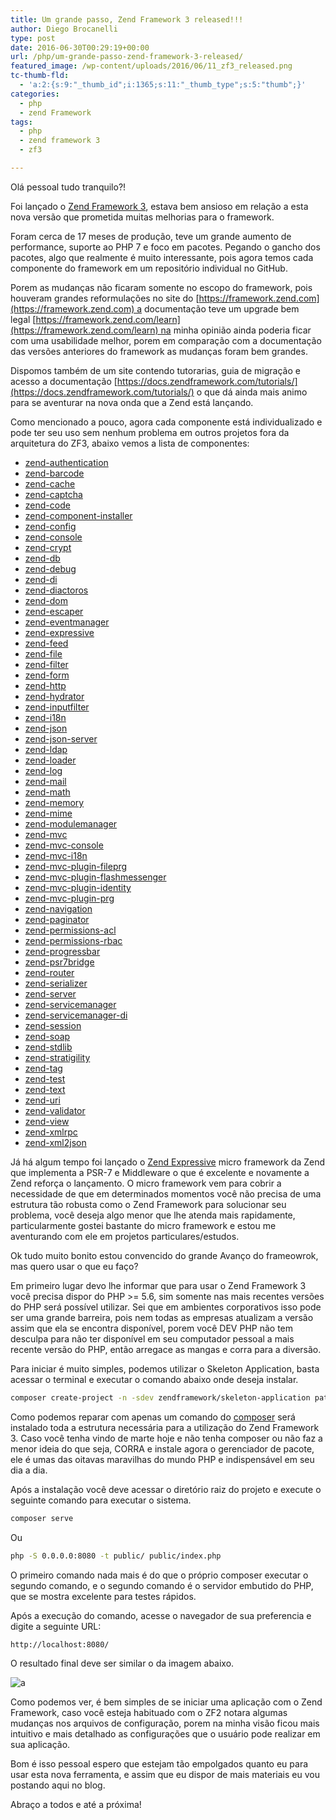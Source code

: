 ```yaml
---
title: Um grande passo, Zend Framework 3 released!!!
author: Diego Brocanelli
type: post
date: 2016-06-30T00:29:19+00:00
url: /php/um-grande-passo-zend-framework-3-released/
featured_image: /wp-content/uploads/2016/06/11_zf3_released.png
tc-thumb-fld:
  - 'a:2:{s:9:"_thumb_id";i:1365;s:11:"_thumb_type";s:5:"thumb";}'
categories:
  - php
  - zend Framework
tags:
  - php
  - zend framework 3
  - zf3

---
```


Olá pessoal tudo tranquilo?!

Foi lançado o [Zend Framework 3](https://framework.zend.com/blog/2016-06-28-zend-framework-3.html), estava bem ansioso em relação a esta nova versão que prometida muitas melhorias para o framework.

Foram cerca de 17 meses de produção, teve um grande aumento de performance, suporte ao PHP 7 e foco em pacotes. Pegando o gancho dos pacotes, algo que realmente é muito interessante, pois agora temos cada componente do framework em um repositório individual no GitHub.

Porem as mudanças não ficaram somente no escopo do framework, pois houveram grandes reformulações no site do [https://framework.zend.com](https://framework.zend.com) a documentação teve um upgrade bem legal [https://framework.zend.com/learn](https://framework.zend.com/learn) na minha opinião ainda poderia ficar com uma usabilidade melhor, porem em comparação com a documentação das versões anteriores do framework as mudanças foram bem grandes.

Dispomos também de um site contendo tutorarias, guia de migração e acesso a documentação [https://docs.zendframework.com/tutorials/](https://docs.zendframework.com/tutorials/) o que dá ainda mais animo para se aventurar na nova onda que a Zend está lançando.

Como mencionado a pouco, agora cada componente está individualizado e pode ter seu uso sem nenhum problema em outros projetos fora da arquitetura do ZF3, abaixo vemos a lista de componentes:

* [zend-authentication][1]
* [zend-barcode][2]
* [zend-cache][3]
* [zend-captcha][4]
* [zend-code][5]
* [zend-component-installer][6]
* [zend-config][7]
* [zend-console][8]
* [zend-crypt][9]
* [zend-db][10]
* [zend-debug][11]
* [zend-di][12]
* [zend-diactoros][13]
* [zend-dom][14]
* [zend-escaper][15]
* [zend-eventmanager][16]
* [zend-expressive][17]
* [zend-feed][18]
* [zend-file][19]
* [zend-filter][20]
* [zend-form][21]
* [zend-http][22]
* [zend-hydrator][23]
* [zend-inputfilter][24]
* [zend-i18n][25]
* [zend-json][26]
* [zend-json-server][27]
* [zend-ldap][28]
* [zend-loader][29]
* [zend-log][30]
* [zend-mail][31]
* [zend-math][32]
* [zend-memory][33]
* [zend-mime][34]
* [zend-modulemanager][35]
* [zend-mvc][36]
* [zend-mvc-console][37]
* [zend-mvc-i18n][38]
* [zend-mvc-plugin-fileprg][39]
* [zend-mvc-plugin-flashmessenger][40]
* [zend-mvc-plugin-identity][41]
* [zend-mvc-plugin-prg][42]
* [zend-navigation][43]
* [zend-paginator][44]
* [zend-permissions-acl][45]
* [zend-permissions-rbac][46]
* [zend-progressbar][47]
* [zend-psr7bridge][48]
* [zend-router][49]
* [zend-serializer][50]
* [zend-server][51]
* [zend-servicemanager][52]
* [zend-servicemanager-di][53]
* [zend-session][54]
* [zend-soap][55]
* [zend-stdlib][56]
* [zend-stratigility][57]
* [zend-tag][58]
* [zend-test][59]
* [zend-text][60]
* [zend-uri][61]
* [zend-validator][62]
* [zend-view][63]
* [zend-xmlrpc][64]
* [zend-xml2json][65]

Já há algum tempo foi lançado o [Zend Expressive](https://docs.zendframework.com/zend-expressive) micro framework da Zend que implementa a PSR-7 e Middleware o que é excelente e novamente a Zend reforça o lançamento. O micro framework vem para cobrir a necessidade de que em determinados momentos você não precisa de uma estrutura tão robusta como o Zend Framework para solucionar seu problema, você deseja algo menor que lhe atenda mais rapidamente, particularmente gostei bastante do micro framework e estou me aventurando com ele em projetos particulares/estudos.

Ok tudo muito bonito estou convencido do grande Avanço do frameowrok, mas quero usar o que eu faço?

Em primeiro lugar devo lhe informar que para usar o Zend Framework 3 você precisa dispor do PHP >= 5.6, sim somente nas mais recentes versões do PHP será possível utilizar. Sei que em ambientes corporativos isso pode ser uma grande barreira, pois nem todas as empresas atualizam a versão assim que ela se encontra disponível, porem você DEV PHP não tem desculpa para não ter disponível em seu computador pessoal a mais recente versão do PHP, então arregace as mangas e corra para a diversão.

Para iniciar é muito simples, podemos utilizar o Skeleton Application, basta acessar o terminal e executar o comando abaixo onde deseja instalar.


```bash
composer create-project -n -sdev zendframework/skeleton-application path/to/install
```

Como podemos reparar com apenas um comando do [composer](https://getcomposer.org/) será instalado toda a estrutura necessária para a utilização do Zend Framework 3. Caso você tenha vindo de marte hoje e não tenha composer ou não faz a menor ideia do que seja, CORRA e instale agora o gerenciador de pacote, ele é umas das oitavas maravilhas do mundo PHP e indispensável em seu dia a dia.

Após a instalação você deve acessar o diretório raiz do projeto e execute o seguinte comando para executar o sistema.

```bash
composer serve
```

Ou

```bash
php -S 0.0.0.0:8080 -t public/ public/index.php
```

O primeiro comando nada mais é do que o próprio composer executar o segundo comando, e o segundo comando é o servidor embutido do PHP, que se mostra excelente para testes rápidos.

Após a execução do comando, acesse o navegador de sua preferencia e digite a seguinte URL:

```txt
http://localhost:8080/
```

O resultado final deve ser similar o da imagem abaixo.

![a](/wp-content/uploads/2016/06/welcome_zf3.png)

Como podemos ver, é bem simples de se iniciar uma aplicação com o Zend Framework, caso você esteja habituado com o ZF2 notara algumas mudanças nos arquivos de configuração, porem na minha visão ficou mais intuitivo e mais detalhado as configurações que o usuário pode realizar em sua aplicação.

Bom é isso pessoal espero que estejam tão empolgados quanto eu para usar esta nova ferramenta, e assim que eu dispor de mais materiais eu vou postando aqui no blog.

Abraço a todos e até a próxima!

&nbsp;

 [1]: https://docs.zendframework.com/zend-authentication
 [2]: https://docs.zendframework.com/zend-barcode
 [3]: https://docs.zendframework.com/zend-cache/
 [4]: https://docs.zendframework.com/zend-captcha/
 [5]: https://docs.zendframework.com/zend-code/
 [6]: https://docs.zendframework.com/zend-component-installer/
 [7]: https://docs.zendframework.com/zend-config/
 [8]: https://docs.zendframework.com/zend-console/
 [9]: https://docs.zendframework.com/zend-crypt/
 [10]: https://docs.zendframework.com/zend-db/
 [11]: https://docs.zendframework.com/zend-debug/
 [12]: https://docs.zendframework.com/zend-di/
 [13]: https://docs.zendframework.com/zend-diactoros/
 [14]: https://docs.zendframework.com/zend-dom/
 [15]: https://docs.zendframework.com/zend-escaper/
 [16]: https://docs.zendframework.com/zend-eventmanager/
 [17]: https://docs.zendframework.com/zend-expressive/
 [18]: https://docs.zendframework.com/zend-feed/
 [19]: https://docs.zendframework.com/zend-file/
 [20]: https://docs.zendframework.com/zend-filter/
 [21]: https://docs.zendframework.com/zend-form/
 [22]: https://docs.zendframework.com/zend-http/
 [23]: https://docs.zendframework.com/zend-hydrator/
 [24]: https://docs.zendframework.com/zend-inputfilter/
 [25]: https://docs.zendframework.com/zend-i18n/
 [26]: https://docs.zendframework.com/zend-json/
 [27]: https://docs.zendframework.com/zend-json-server/
 [28]: https://docs.zendframework.com/zend-ldap/
 [29]: https://docs.zendframework.com/zend-loader/
 [30]: https://docs.zendframework.com/zend-log/
 [31]: https://docs.zendframework.com/zend-mail/
 [32]: https://docs.zendframework.com/zend-math/
 [33]: https://docs.zendframework.com/zend-memory/
 [34]: https://docs.zendframework.com/zend-mime/
 [35]: https://docs.zendframework.com/zend-modulemanager/
 [36]: https://docs.zendframework.com/zend-mvc/
 [37]: https://docs.zendframework.com/zend-mvc-console/
 [38]: https://docs.zendframework.com/zend-mvc-i18n/
 [39]: https://docs.zendframework.com/zend-mvc-plugin-fileprg/
 [40]: https://docs.zendframework.com/zend-mvc-plugin-flashmessenger/
 [41]: https://docs.zendframework.com/zend-mvc-plugin-identity/
 [42]: https://docs.zendframework.com/zend-mvc-plugin-prg/
 [43]: https://docs.zendframework.com/zend-navigation/
 [44]: https://docs.zendframework.com/zend-paginator/
 [45]: https://docs.zendframework.com/zend-permissions-acl/
 [46]: https://docs.zendframework.com/zend-permissions-rbac/
 [47]: https://docs.zendframework.com/zend-progressbar/
 [48]: https://docs.zendframework.com/zend-psr7bridge/
 [49]: https://docs.zendframework.com/zend-router/
 [50]: https://docs.zendframework.com/zend-serializer/
 [51]: https://docs.zendframework.com/zend-server/
 [52]: https://docs.zendframework.com/zend-servicemanager/
 [53]: https://docs.zendframework.com/zend-servicemanager-di/
 [54]: https://docs.zendframework.com/zend-session/
 [55]: https://docs.zendframework.com/zend-soap/
 [56]: https://docs.zendframework.com/zend-stdlib/
 [57]: https://docs.zendframework.com/zend-stratigility/
 [58]: https://docs.zendframework.com/zend-tag/
 [59]: https://docs.zendframework.com/zend-test/
 [60]: https://docs.zendframework.com/zend-text/
 [61]: https://docs.zendframework.com/zend-uri/
 [62]: https://docs.zendframework.com/zend-validator/
 [63]: https://docs.zendframework.com/zend-view/
 [64]: https://docs.zendframework.com/zend-xmlrpc/
 [65]: https://docs.zendframework.com/zend-xml2json/
 [66]: http://www.diegobrocanelli.com.br/wp-content/uploads/2016/06/welcome_zf3.png
